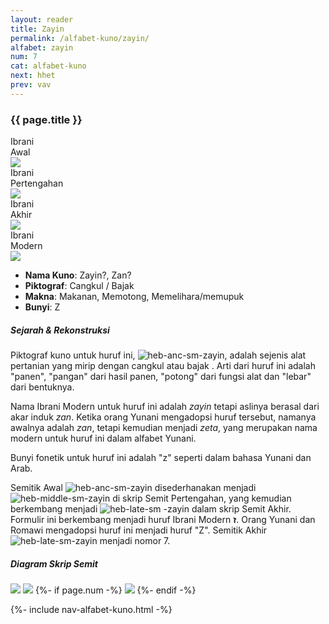 ```yaml
---
layout: reader
title: Zayin
permalink: /alfabet-kuno/zayin/
alfabet: zayin
num: 7
cat: alfabet-kuno
next: hhet
prev: vav
---
```


<link rel="stylesheet" type="text/css" href="{{ site.url }}/assets/css/alfabet.css">

### **{{ page.title }}**

 <div id="content-alfabet" class="container pb-3">
    <div class="row justify-content-center">
    <div class="col-3 col-md-3 text-center font-weight-bold">Ibrani<br>Awal<br>
           <img class="pt-2" src="https://www.ancient-hebrew.org/hebrew/heb-anc-lg-{{ page.alfabet }}.jpg">
    </div>
    <div class="col-3 col-md-3 text-center font-weight-bold">Ibrani<br>Pertengahan<br>
      <img class="pt-2" src="https://www.ancient-hebrew.org/hebrew/heb-middle-lg-{{ page.alfabet }}.jpg">
     </div>
    <div class="col-3 col-md-3 text-center font-weight-bold">Ibrani<br>Akhir<br>
      <img class="pt-2" src="https://www.ancient-hebrew.org/hebrew/heb-late-lg-{{ page.alfabet }}.jpg">
    </div>
    <div class="col-3 col-md-3 text-center font-weight-bold">Ibrani<br>Modern<br>
      <img class="pt-2" src="https://www.ancient-hebrew.org/hebrew/heb-modern-lg-{{ page.alfabet }}.jpg">
    </div>
  </div>
</div>
           
- **Nama Kuno**: Zayin?, Zan?
- **Piktograf**: Cangkul / Bajak
- **Makna**: Makanan, Memotong, Memelihara/memupuk
- **Bunyi**: Z
 
##### **Sejarah & Rekonstruksi** 

Piktograf kuno untuk huruf ini, ![heb-anc-sm-zayin](https://www.ancient-hebrew.org/hebrew/heb-anc-sm-zayin.jpg), adalah sejenis alat pertanian yang mirip dengan cangkul atau bajak . Arti dari huruf ini adalah "panen", "pangan" dari hasil panen, "potong" dari fungsi alat dan "lebar" dari bentuknya.

Nama Ibrani Modern untuk huruf ini adalah _zayin_ tetapi aslinya berasal dari akar induk _zan_. Ketika orang Yunani mengadopsi huruf tersebut, namanya awalnya adalah _zan_, tetapi kemudian menjadi _zeta_, yang merupakan nama modern untuk huruf ini dalam alfabet Yunani.

Bunyi fonetik untuk huruf ini adalah "z" seperti dalam bahasa Yunani dan Arab.

Semitik Awal ![heb-anc-sm-zayin](https://www.ancient-hebrew.org/hebrew/heb-anc-sm-zayin.jpg) disederhanakan menjadi ![ heb-middle-sm-zayin](https://www.ancient-hebrew.org/hebrew/heb-middle-sm-zayin.jpg) di skrip Semit Pertengahan, yang kemudian berkembang menjadi ![heb-late-sm -zayin](https://www.ancient-hebrew.org/hebrew/heb-late-sm-zayin.jpg) dalam skrip Semit Akhir. Formulir ini berkembang menjadi huruf Ibrani Modern **ז**. Orang Yunani dan Romawi mengadopsi huruf ini menjadi huruf "Z". Semitik Akhir ![heb-late-sm-zayin](https://www.ancient-hebrew.org/hebrew/heb-late-sm-zayin.jpg) menjadi nomor 7.
 

<div id="content-chart" class="container pb-3">
    <div class="row justify-content-center">
      <div class="col-10 px-0">
        <h5 class="text-center font-weight-bold pb-2">Diagram Skrip Semit</h5>
        <div class="row justify-content-center">
        <img class="p-3 mb-4 img-thumbnail shadow" src="https://www.ancient-hebrew.org/ancient-alphabet/files/alphabet_chart_{{ page.alfabet }}_2.jpg">
        <img class="p-3 mb-4 img-thumbnail shadow" src="https://www.ancient-hebrew.org/ancient-alphabet/files/alphabet_chart_{{ page.alfabet }}_1.jpg"> 
        {%- if page.num -%}
        <img class="p-3 mb-4 img-thumbnail shadow" src="https://www.ancient-hebrew.org/alphabet/files/alephbet_evolution_{{ page.num }}.gif ">
        {%- endif -%}
        </div>
      </div>
    </div>
</div> 


{%- include nav-alfabet-kuno.html -%}